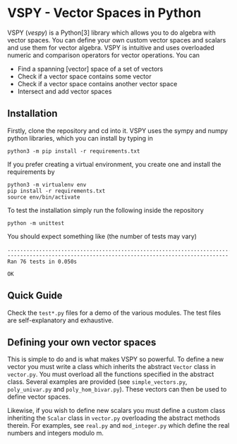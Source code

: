 VSPY - Vector Spaces in Python
============================

VSPY (_vespy_) is a Python[3] library which allows you to do algebra with vector spaces. You can define your own custom vector spaces and scalars and use them for vector algebra. VSPY is intuitive and uses overloaded numeric and comparison operators for vector operations. You can
- Find a spanning [vector] space of a set of vectors 
- Check if a vector space contains some vector
- Check if a vector space contains another vector space
- Intersect and add vector spaces

## Installation
Firstly, clone the repository and cd into it. VSPY uses the sympy and numpy python libraries, which you can install by typing in 

    python3 -m pip install -r requirements.txt
  
If you prefer creating a virtual environment, you create one and install the requirements by

    python3 -m virtualenv env
    pip install -r requirements.txt 
    source env/bin/activate
    
To test the installation simply run the following inside the repository

    python -m unittest
    
You should expect something like (the number of tests may vary)

    ............................................................................
    ----------------------------------------------------------------------
    Ran 76 tests in 0.050s

    OK
    
## Quick Guide

Check the `test*.py` files for a demo of the various modules. The test files are self-explanatory and exhaustive. 

## Defining your own vector spaces

This is simple to do and is what makes VSPY so powerful. To define a new vector you must write a class which inherits the abstract `Vector` class in `vector.py`. You must overload all the functions specified in the abstract class. Several examples are provided (see `simple_vectors.py`, `poly_univar.py` and `poly_hom_bivar.py`). These vectors can then be used to define vector spaces.

Likewise, if you wish to define new scalars you must define a custom class inheriting the `Scalar` class in `vector.py` overloading the abstract methods therein. For examples, see `real.py` and `mod_integer.py` which define the real numbers and integers modulo m. 
